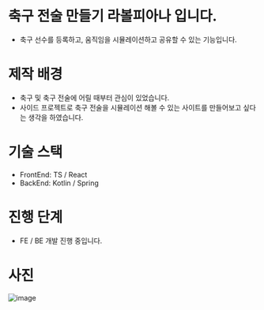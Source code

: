 # 축구 전술 만들기 라볼피아나 입니다.
- 축구 선수를 등록하고, 움직임을 시뮬레이션하고 공유할 수 있는 기능입니다.

# 제작 배경
- 축구 및 축구 전술에 어릴 때부터 관심이 있었습니다.
- 사이드 프로젝트로 축구 전술을 시뮬레이션 해볼 수 있는 사이트를 만들어보고 싶다는 생각을 하였습니다.

# 기술 스택
- FrontEnd: TS / React
- BackEnd: Kotlin / Spring

# 진행 단계
- FE / BE 개발 진행 중입니다.

# 사진

![image](https://github.com/user-attachments/assets/302bd181-77f5-479a-b1b6-f88c5f833d7e)

